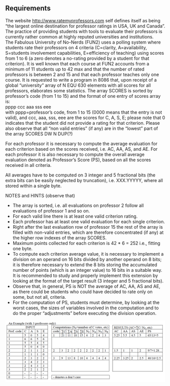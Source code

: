 ## Requirements
The website http://www.ratemyprofessors.com self defines itself as being “the largest online destination for professor
ratings in USA, UK and Canada”. The practice of providing students with tools to evaluate their professors is currently
rather common at highly reputed universities and institutions.  
The Fabulous University of No-Nerds (FUN2) uses a
polling system where students rate their professors on 4 criteria (C=clarity, A=availability, S=students involvement
capabilities, E=efficiency of teaching) using scores from 1 to 6 (a zero denotes a no-rating provided by a student for
that criterion). It is well known that each course at FUN2 accounts from a minimum of 11 students up to 42 max and
that the number of rated professors is between 2 and 15 and that each professor teaches only one course. It is requested
to write a program in 8086 that, upon receipt of a global “university” array of N EQU 630 elements with all scores for
all professors, elaborates some statistics. The array SCORES is sorted by professor’s code (from 1 to 15) and the
format of one entry of scores array is:  
pppp ccc aaa sss eee  
with pppp=professor’s code, from 1 to 15 (0000 means that the entry is not valid), and ccc, aaa, sss, eee are the scores
for C, A, S, E; please note that 0 indicates that the student did not provide a rating for that criterion. Please also
observe that all “non valid entries” (if any) are in the “lowest” part of the array SCORES DW N DUP(?)

For each professor it is necessary to compute the average evaluation for each criterion based on the scores received,
i.e. AC, AA, AS, and AE. For each professor it is also necessary to compute the overall average evaluation denoted as
Professor’s Score (PS), based on all the scores received in all criteria.

All averages have to be computed on 3 integer and 5 fractional bits (the extra bits can be easily neglected by
truncation), i.e. XXX.YYYYY, where all stored within a single byte.

NOTES and HINTS (observe that)
* The array is sorted, i.e. all evaluations on professor 2 follow all evaluations of professor 1 and so on.
* For each valid line there is at least one valid criterion rating.
* Each professor has at least one valid evaluation for each single criterion.
* Right after the last evaluation row of professor 15 the rest of the array is filled with non-valid entries, which
are therefore concentrated (if any) at the higher row indexes of the array SCORES.
* Maximum points collected for each criterion is 42 * 6 = 252 i.e., fitting one byte.
* To compute each criterion average value, it is necessary to implement a division on an operand on 16
bits divided by another operand on 8 bits; it is therefore necessary to extend the 8 bits storing the
accumulated number of points (which is an integer value) to 16 bits in a suitable way. It is
recommended to study and properly implement this extension by looking at the format of the target
result (3 integer and 5 fractional bits).
* Observe that, in general, PS is NOT the average of AC, AA, AS and AE, as there could be students who could
have decided to rate only on some, but not all, criteria.
* For the computation of PS, students must determine, by looking at the worst cases, the sizes of variables
involved in the computation and to do the proper “adjustments” before executing the division operation.

![alt text](https://github.com/ChristianPalmiero/Fabulous-University-of-No-Nerds/blob/master/Example.png "Example")
